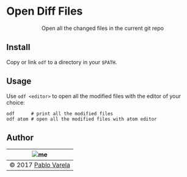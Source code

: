 # Open Diff Files

<p align="center">
  Open all the changed files in the current git repo
</p>

## Install

Copy or link `odf` to a directory in your `$PATH`.

## Usage

Use `odf <editor>` to open all the modified files with the editor of your choice:

```shell
odf      # print all the modified files
odf atom # open all the modified files with atom editor
```
## Author


| ![me](https://www.gravatar.com/avatar/fa50aeff0ddd6e63273a068b04353d9d?s=100) |
| ----------------------------------------------------------------------------- |
| © 2017 [Pablo Varela](https://twitter.com/pablopunk)                          |
